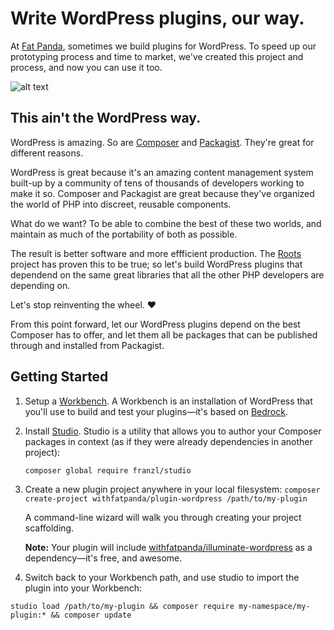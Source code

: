 # Write WordPress plugins, our way.

At [Fat Panda](https://wordpress.withfatpanda.com), sometimes we build plugins for WordPress. To speed up our prototyping process and time to market, we've created this project and process, and now you can use it too.

![alt text](https://github.com/withfatpanda/plugin-wordpress/raw/master/lib/common/images/demo.gif "Creating a new Plugin project")

## This ain't the WordPress way.

WordPress is amazing. So are [Composer](https://getcomposer.org/) and [Packagist](https://packagist.org/). They're great for different reasons. 

WordPress is great because it's an amazing content management system built-up by a community of tens of thousands of developers working to make it so. Composer and Packagist are great because they've organized the world of PHP into discreet, reusable components.

What do we want? To be able to combine the best of these two worlds, and maintain as much of the portability of both as possible. 

The result is better software and more effficient production. The [Roots](https://roots.io/) project has proven this to be true; so let's build WordPress plugins that dependend on the same great libraries that all the other PHP developers are depending on. 

Let's stop reinventing the wheel. :heart: 

From this point forward, let our WordPress plugins depend on the best Composer has to offer, and let them all be packages that can be published through and installed from Packagist.

## Getting Started

1. Setup a [Workbench](https://github.com/withfatpanda/workbench-wordpress). A Workbench is an installation of WordPress that you'll use to build and test your plugins&mdash;it's based on [Bedrock](https://roots.io/bedrock).

2. Install [Studio](https://github.com/franzliedke/studio). Studio is a utility that allows you to author your Composer packages in context (as if they were already dependencies in another project):

	`composer global require franzl/studio`

3. Create a new plugin project anywhere in your local filesystem: `composer create-project withfatpanda/plugin-wordpress /path/to/my-plugin`

	A command-line wizard will walk you through creating your project scaffolding.

	**Note:** Your plugin will include [withfatpanda/illuminate-wordpress](https://github.com/withfatpanda/illuminate-wordpress) as a dependency&mdash;it's free, and awesome.

4. Switch back to your Workbench path, and use studio to import the plugin into your Workbench:

  `studio load /path/to/my-plugin && composer require my-namespace/my-plugin:* && composer update`

